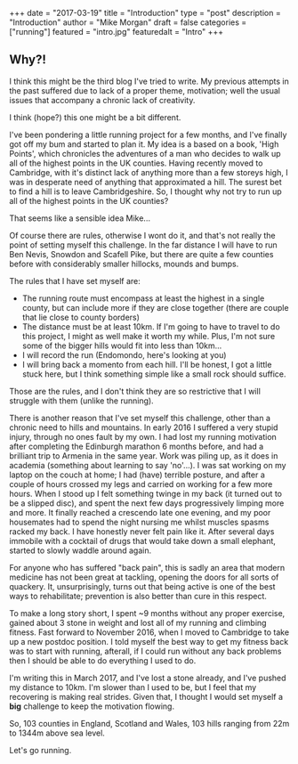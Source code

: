 +++
date = "2017-03-19"
title = "Introduction"
type = "post"
description = "Introduction"
author = "Mike Morgan"
draft = false
categories = ["running"]
featured = "intro.jpg"
featuredalt = "Intro"
+++

## Why?!

I think this might be the third blog I've tried to write.  My previous attempts in the past suffered due to lack of a proper theme, motivation; well the usual issues that accompany a chronic lack of creativity.

I think (hope?) this one might be a bit different.

I've been pondering a little running project for a few months, and I've finally got off my bum and started to plan it.  My idea is a based on a book, 'High Points', which chronicles the adventures of a man who decides to walk up all of the highest points in the UK counties.  Having recently moved to Cambridge, with it's distinct lack of anything more than a few storeys high, I was in desperate need of anything that approximated a hill.  The surest bet to find a hill is to leave Cambridgeshire.  So, I thought why not try to run up all of the highest points in the UK counties?

That seems like a sensible idea Mike...

Of course there are rules, otherwise I wont do it, and that's not really the point of setting myself this challenge.  In the far distance I will have to run Ben Nevis, Snowdon and Scafell Pike, but there are quite a few counties before with considerably smaller hillocks, mounds and bumps.

The rules that I have set myself are:

* The running route must encompass at least the highest in a single county, but can include more if they are close together (there are couple that lie close to county borders)
* The distance must be at least 10km.  If I'm going to have to travel to do this project, I might as well make it worth my while.  Plus, I'm not sure some of the bigger hills would fit into less than 10km...
* I will record the run (Endomondo, here's looking at you)
* I will bring back a momento from each hill.  I'll be honest, I got a little stuck here, but I think something simple like a small rock should suffice.

Those are the rules, and I don't think they are so restrictive that I will struggle with them (unlike the running).

There is another reason that I've set myself this challenge, other than a chronic need to hills and mountains.  In early 2016 I suffered a very stupid injury, through no ones fault by my own.  I had lost my running motivation after completing the Edinburgh marathon 6 months before, and had a brilliant trip to Armenia in the same year.  Work was piling up, as it does in academia (something about learning to say 'no'...).  I was sat working on my laptop on the couch at home; I had (have) terrible posture, and after a couple of hours crossed my legs and carried on working for a few more hours.  When I stood up I felt something twinge in my back (it turned out to be a slipped disc), and spent the next few days progressively limping more and more.  It finally reached a crescendo late one evening, and my poor housemates had to spend the night nursing me whilst muscles spasms racked my back.  I have honestly never felt pain like it.  After several days immobile with a cocktail of drugs that would take down a small elephant, started to slowly waddle around again.

For anyone who has suffered "back pain", this is sadly an area that modern medicine has not been great at tackling, opening the doors for all sorts of quackery.  It, unsurprisingly, turns out that being active is one of the best ways to rehabilitate; prevention is also better than cure in this respect.

To make a long story short, I spent ~9 months without any proper exercise, gained about 3 stone in weight and lost all of my running and climbing fitness.  Fast forward to November 2016, when I moved to Cambridge to take up a new postdoc position.  I told myself the best way to get my fitness back was to start with running, afterall, if I could run without any back problems then I should be able to do everything I used to do.

I'm writing this in March 2017, and I've lost a stone already, and I've pushed my distance to 10km.  I'm slower than I used to be, but I feel that my recovering is making real strides.  Given that, I thought I would set myself a __big__ challenge to keep the motivation flowing.


So, 103 counties in England, Scotland and Wales, 103 hills ranging from 22m to 1344m above sea level.

Let's go running.